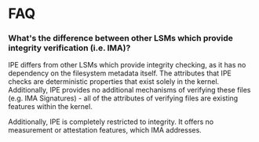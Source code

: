 # FAQ

### What's the difference between other LSMs which provide integrity verification (i.e. IMA)?

IPE differs from other LSMs which provide integrity checking, as it has
no dependency on the filesystem metadata itself. The attributes that IPE
checks are deterministic properties that exist solely in the kernel.
Additionally, IPE provides no additional mechanisms of verifying these
files (e.g. IMA Signatures) - all of the attributes of verifying files are
existing features within the kernel.

Additionally, IPE is completely restricted to integrity. It offers no
measurement or attestation features, which IMA addresses.